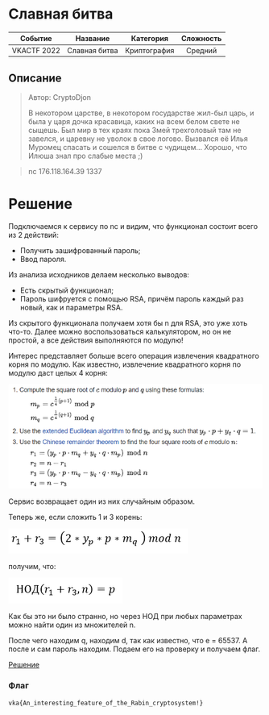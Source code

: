 # Славная битва

|   Cобытие   | Название | Категория | Сложность |
| :---------: | :------: | :-------: | :-------: |
| VKACTF 2022 |  Славная битва  |  Криптография  |  Средний  |

## Описание

>Автор: CryptoDjon
>
>В некотором царстве, в некотором государстве жил-был царь, и была у царя дочка красавица, каких на всем белом свете не сыщешь. Был мир в тех краях пока Змей трехголовый там не завелся, и царевну не уволок в свое логово. Вызвался её Илья Муромец спасать и сошелся в битве с чудищем… 
Хорошо, что Илюша знал про слабые места ;)

>nc 176.118.164.39 1337

# Решение

Подключаемся к сервису по nc и видим, что функционал состоит всего из 2 действий:
- Получить зашифрованный пароль;
- Ввод пароля.

Из анализа исходников делаем несколько выводов: 
- Есть скрытый функционал;
- Пароль шифруется с помощью RSA, причём пароль каждый раз новый, как и параметры RSA.

Из скрытого функционала получаем хотя бы n для RSA, это уже хоть что-то. Далее можно воспользоваться калькулятором, но он не простой, а все действия выполняются по модулю!

Интерес представляет больше всего операция извлечения квадратного корня по модулю. Как известно, извлечение квадратного корня по модулю даст целых 4 корня:

![](img/Rabin_decrypt.PNG)

Сервис возвращает один из них случайным образом.

Теперь же, если сложить 1 и 3 корень: 

![](img/summ.PNG)

получим, что: 

![](img/GCD.PNG)


Как бы это ни было странно, но через НОД при любых параметрах можно найти один из множителей n.

После чего находим q, находим d, так как известно, что e = 65537. А после и сам пароль находим. Подаем его на проверку и получаем флаг.

[Решение](solve.py)

### Флаг


```
vka{An_interesting_feature_of_the_Rabin_cryptosystem!}
```
